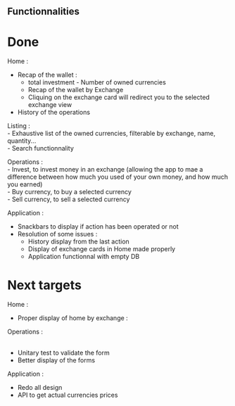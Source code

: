 ## Functionnalities
# Done 

Home : <br />
  - Recap of the wallet : <br />
      * total investment - Number of owned currencies <br />
      * Recap of the wallet by Exchange
      * Cliquing on the exchange card will redirect you to the selected exchange view <br />
  - History of the operations <br />
	
Listing : <br />
	- Exhaustive list of the owned currencies, filterable by exchange, name, quantity... <br />
	- Search functionnality <br />
	
Operations : <br />
	- Invest, to invest money in an exchange (allowing the app to mae a difference between how much you used of your own money, and how much you earned) <br />
	- Buy currency, to buy a selected currency <br />
	- Sell currency, to sell a selected currency <br />

Application : <br />
  - Snackbars to display if action has been operated or not <br />
  - Resolution of some issues : <br />
    * History display from the last action <br />
    * Display of exchange cards in Home made properly <br />
    * Application functionnal with empty DB
  
# Next targets  

Home : <br />
  - Proper display of home by exchange : <br />

Operations : <br /> <br />
  - Unitary test to validate the form <br />
  - Better display of the forms <br />

Application : <br />
  - Redo all design
  - API to get actual currencies prices
